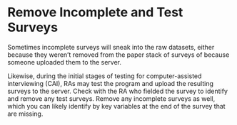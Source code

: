 # Remove Incomplete and Test Surveys
Sometimes incomplete surveys will sneak into the raw datasets, either because they weren’t removed from the paper stack of surveys of because someone uploaded them to the server. 

Likewise, during the initial stages of testing for computer-assisted interviewing (CAI), RAs may test the program and upload the resulting surveys to the server. Check with the RA who fielded the survey to identify and remove any test surveys. Remove any incomplete surveys as well, which you can likely identify by key variables at the end of the survey that are missing.
